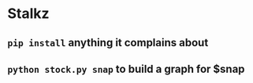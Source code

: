 # Stalkz
## `pip install` anything it complains about

## `python stock.py snap` to build a graph for $snap
